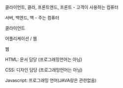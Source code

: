 클라이언트, 클라, 프론트엔드, 프론트 - 고객이 사용하는 컴퓨터

서버, 백엔드, 백 - 주는 컴퓨터



클라이언트

어플리케이션 / 웹

웹

HTML: 문서 담당 (프로그래밍언어는 아님)

CSS: 디자인 담당 (프로그래밍언어는 아님)

Javascript: 프로그래밍 언어(JAVA랑은 관련없음)
